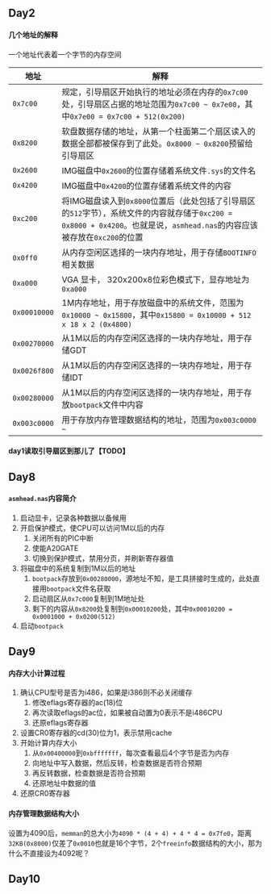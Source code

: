 ## Day2

#### 几个地址的解释

一个地址代表着一个字节的内存空间

| 地址         | 解释                                                         |
| ------------ | ------------------------------------------------------------ |
| `0x7c00`     | 规定，引导扇区开始执行的地址必须在内存的`0x7c00`处，引导扇区占据的地址范围为`0x7c00 ~ 0x7e00`，其中`0x7e00 = 0x7c00 + 512(0x200)` |
| `0x8200`     | 软盘数据存储的地址，从第一个柱面第二个扇区读入的数据全部都被保存到了此处。`0x8000 ~ 0x8200`预留给引导扇区 |
| `0x2600`     | IMG磁盘中`0x2600`的位置存储着系统文件`.sys`的文件名          |
| `0x4200`     | IMG磁盘中`0x4200`的位置存储着系统文件的内容                  |
| `0xc200`     | 将IMG磁盘读入到`0x8000`位置后（此处包括了引导扇区的`512`字节），系统文件的内容就存储于`0xc200 = 0x8000 + 0x4200`。也就是说，`asmhead.nas`的内容应该被存放在`0xc200`的位置 |
| `0x0ff0`     | 从内存空闲区选择的一块内存地址，用于存储`BOOTINFO`相关数据   |
| `0xa000`     | VGA 显卡， 320x200x8位彩色模式下，显存地址为`0xa000`         |
| `0x00010000` | 1M内存地址，用于存放磁盘中的系统文件，范围为`0x10000 ~ 0x15800`，其中`0x15800 = 0x10000 + 512 x 18 x 2 (0x4800)` |
| `0x00270000` | 从1M以后的内存空闲区选择的一块内存地址，用于存储GDT          |
| `0x0026f800` | 从1M以后的内存空闲区选择的一块内存地址，用于存储IDT          |
| `0x00280000` | 从1M以后的内存空闲区选择的一块内存地址，用于存放`bootpack`文件中内容 |
| `0x003c0000` | 用于存放内存管理数据结构的地址，范围为`0x003c0000 ~ `        |

#### day1读取引导扇区到那儿了【TODO】



## Day8

#### `asmhead.nas`内容简介

1. 启动显卡，记录各种数据以备候用
2. 开启保护模式，使CPU可以访问1M以后的内存
   1. 关闭所有的PIC中断
   2. 使能A20GATE
   3. 切换到保护模式，禁用分页，并刷新寄存器值
3. 将磁盘中的系统复制到1M以后的地址
   1. `bootpack`存放到`0x00280000`，源地址不知，是工具拼接时生成的，此处直接用`bootpack`文件名获取
   2. 启动扇区从`0x7c000`复制到1M地址处
   3. 剩下的内容从`0x8200`处复制到`0x00010200`处，其中`0x00010200 = 0x0001000 + 0x0200(512)`
4. 启动`bootpack`



## Day9

#### 内存大小计算过程

1. 确认CPU型号是否为i486，如果是i386则不必关闭缓存
   1. 修改eflags寄存器的ac(18)位
   2. 再次读取eflags的ac位，如果被自动置为0表示不是i486CPU
   3. 还原eflags寄存器
2. 设置CR0寄存器的cd(30)位为1，表示禁用cache
3. 开始计算内存大小
   1. 从`0x00400000`到`0xbfffffff`，每次查看最后4个字节是否为内存
   2. 向地址中写入数据，然后反转，检查数据是否符合预期
   3. 再反转数据，检查数据是否符合预期
   4. 还原地址中数据的值
4. 还原CR0寄存器



#### 内存管理数据结构大小

设置为4090后，`memman`的总大小为`4090 * (4 + 4) + 4 * 4 = 0x7fe0`，距离`32KB(0x8000)`仅差了`0x0010`也就是16个字节，2个`freeinfo`数据结构的大小，那为什么不直接设为4092呢？





## Day10

